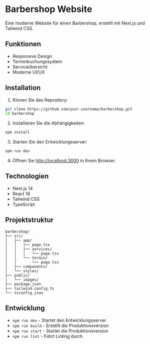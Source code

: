# Barbershop Website

Eine moderne Website für einen Barbershop, erstellt mit Next.js und Tailwind CSS.

## Funktionen

- Responsive Design
- Terminbuchungssystem
- Serviceübersicht
- Moderne UI/UX

## Installation

1. Klonen Sie das Repository:
```bash
git clone https://github.com/your-username/barbershop.git
cd barbershop
```

2. Installieren Sie die Abhängigkeiten:
```bash
npm install
```

3. Starten Sie den Entwicklungsserver:
```bash
npm run dev
```

4. Öffnen Sie [http://localhost:3000](http://localhost:3000) in Ihrem Browser.

## Technologien

- Next.js 14
- React 18
- Tailwind CSS
- TypeScript

## Projektstruktur

```
barbershop/
├── src/
│   ├── app/
│   │   ├── page.tsx
│   │   ├── services/
│   │   │   └── page.tsx
│   │   └── termin/
│   │       └── page.tsx
│   ├── components/
│   └── styles/
├── public/
│   └── images/
├── package.json
├── tailwind.config.ts
└── tsconfig.json
```

## Entwicklung

- `npm run dev` - Startet den Entwicklungsserver
- `npm run build` - Erstellt die Produktionsversion
- `npm run start` - Startet die Produktionsversion
- `npm run lint` - Führt Linting durch 